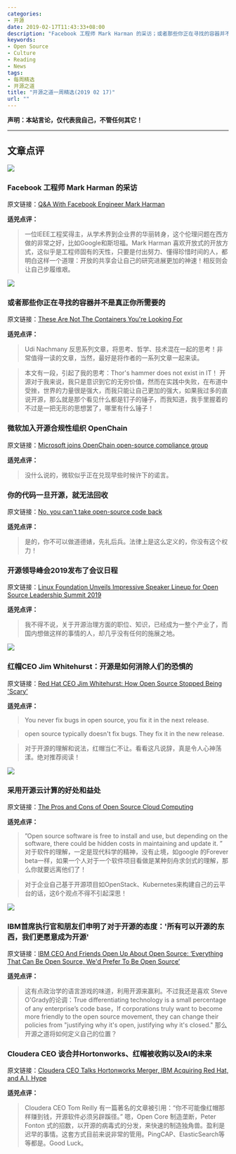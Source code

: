 ```yaml
---
categories:
- 开源
date: 2019-02-17T11:43:33+08:00
description: "Facebook 工程师 Mark Harman 的采访；或者那些你正在寻找的容器并不是真正你所需要的；微软加入开源合规性组织 OpenChain；你的代码一旦开源，就无法回收；开源领导峰会2019发布了会议日程；红帽CEO Jim Whitehurst：开源是如何消除人们的恐惧的；采用开源云计算的好处和益处；IBM首席执行官和朋友们申明了对于开源的态度：'所有可以开源的东西，我们更愿意成为开源'；Cloudera CEO 谈合并Hortonworks、红帽被收购以及AI的未来"
keywords:
- Open Source
- Culture
- Reading
- News
tags:
- 每周精选
- 开源之道
title: "开源之道一周精选(2019 02 17)"
url: ""
---
```

**声明：本站言论，仅代表我自己，不管任何其它！**

---

## 文章点评

![](https://thumbor.forbes.com/thumbor/960x0/https%3A%2F%2Fblogs-images.forbes.com%2Fsamshead%2Ffiles%2F2019%2F02%2FFacebooks-Mark-Harman.jpg)

### Facebook 工程师 Mark Harman 的采访

原文链接：[Q&A With Facebook Engineer Mark Harman](https://www.forbes.com/sites/samshead/2019/02/10/qa-with-facebook-engineer-mark-harman/#447862147273)

**适兕点评：**

> 一位IEEE工程奖得主，从学术界到企业界的华丽转身，这个伦理问题在西方做的非常之好，比如Google和斯坦福。Mark Harman 喜欢开放式的开放方式，这似乎是工程师固有的天性，只要是付出努力、懂得珍惜时间的人，都明白这样一个道理：开放的共享会让自己的研究进展更加的神速！相反则会让自己步履维艰。

![](https://thumbor.forbes.com/thumbor/960x0/https%3A%2F%2Fblogs-images.forbes.com%2Fudinachmany%2Ffiles%2F2019%2F02%2Frobert-alves-de-jesus-178376-unsplash-1200x1200.jpg)

### 或者那些你正在寻找的容器并不是真正你所需要的

原文链接：[These Are Not The Containers You're Looking For](https://www.forbes.com/sites/udinachmany/2019/02/11/these-are-not-the-containers-youre-looking-for/#74c00c8b3a89)

**适兕点评：**

> Udi Nachmany 反思系列文章，将思考、哲学、技术混在一起的思考！非常值得一读的文章，当然，最好是将作者的一系列文章一起来读。

> 本文有一段，引起了我的思考：Thor's hammer does not exist in IT！ 开源对于我来说，我只是意识到它的无穷价值，然而在实践中失败，在布道中受挫，世界的力量很是强大，而我只能让自己更加的强大，如果我过多的直说开源，那么就是那个看见什么都是钉子的锤子，而我知道，我手里握着的不过是一把无形的思想罢了，哪里有什么锤子！

### 微软加入开源合规性组织 OpenChain

原文链接：[Microsoft joins OpenChain open-source compliance group](https://www.zdnet.com/article/microsoft-joins-openchain-open-source-compliance-group/)

**适兕点评：**

> 没什么说的，微软似乎正在兑现早些时候许下的诺言。

### 你的代码一旦开源，就无法回收

原文链接：[No, you can't take open-source code back](https://www.zdnet.com/article/no-you-cant-take-open-source-code-back/)

**适兕点评：**

> 是的，你不可以做道德婊，先礼后兵。法律上是这么定义的，你没有这个权力！

### 开源领导峰会2019发布了会议日程

原文链接：[Linux Foundation Unveils Impressive Speaker Lineup for Open Source Leadership Summit 2019
](https://www.prnewswire.com/news-releases/linux-foundation-unveils-impressive-speaker-lineup-for-open-source-leadership-summit-2019-300794462.html)

**适兕点评：**

> 我不得不说，关于开源治理方面的职位、知识，已经成为一整个产业了，而国内想做这样的事情的人，却几乎没有任何的施展之地。

![](https://img.lightreading.com/2018/10/747143/6534.jpg)

### 红帽CEO Jim Whitehurst：开源是如何消除人们的恐惧的

原文链接：[Red Hat CEO Jim Whitehurst: How Open Source Stopped Being 'Scary'](https://www.lightreading.com/open-source/red-hat-ceo-jim-whitehurst-how-open-source-stopped-being-scary/a/d-id/749433?page_number=1)

**适兕点评：**

>You never fix bugs in open source, you fix it in the next release.

> open source typically doesn't fix bugs. They fix it in the new release.

> 对于开源的理解和说法，红帽当仁不让。看看这凡说辞，真是令人心神荡漾。绝对推荐阅读！

![](https://lmksuo59r52jxjjy13j6oyze-wpengine.netdna-ssl.com/cloud-platforms/files/2019/02/oie_XsrvrG9sPpOR.jpg)

### 采用开源云计算的好处和益处

原文链接：[The Pros and Cons of Open Source Cloud Computing](https://solutionsreview.com/cloud-platforms/the-pros-and-cons-of-open-source-cloud-computing/)

**适兕点评：**

> ”Open source software is free to install and use, but depending on the software, there could be hidden costs in maintaining and update it. ” 对于软件的理解，一定是现代科学的精神，没有止境，如google 的Forever beta一样，如果一个人对于一个软件项目看做是某种刻舟求剑式的理解，那么你就要远离他们了！

> 对于企业自己基于开源项目如OpenStack、Kubernetes来构建自己的云平台的话，这6个观点不得不引起深思！

![](https://www.crn.com/resources/024e-0bd724695f19-f1f9b1cb3265-1000/rometty-ibm-think.jpg)

### IBM首席执行官和朋友们申明了对于开源的态度：'所有可以开源的东西，我们更愿意成为开源'

原文链接：[IBM CEO And Friends Open Up About Open Source: ‘Everything That Can Be Open Source, We'd Prefer To Be Open Source’](https://www.crn.com/news/applications-os/ibm-ceo-and-friends-open-up-about-open-source-everything-that-can-be-open-source-we-d-prefer-to-be-open-source-?itc=refresh)

**适兕点评：**

> 这有点政治学的语言游戏的味道，利用开源来赢利。不过我还是喜欢 Steve O'Grady的论调：True differentiating technology is a small percentage of any enterprise’s code base，If corporations truly want to become more friendly to the open source movement, they can change their policies from "justifying why it's open, justifying why it's closed." 那么开源之道将如何定义自己的位置？

### Cloudera CEO 谈合并Hortonworks、红帽被收购以及AI的未来

原文链接：[Cloudera CEO Talks Hortonworks Merger, IBM Acquiring Red Hat, and A.I. Hype](http://fortune.com/2019/02/15/cloudera-hortonworks-ibm-redhat-ai/)

**适兕点评：**

> Cloudera CEO Tom Reilly 有一篇著名的文章被引用：“你不可能像红帽那样赚到钱，开源软件必须另辟蹊径。” 嗯，Open Core 制造垄断，Peter Fonton 式的招数，以开源的病毒式的分发，来快速的制造独角兽。盈利是迟早的事情。这套方式目前来说非常的管用。PingCAP、ElasticSearch等等都是。Good Luck。
